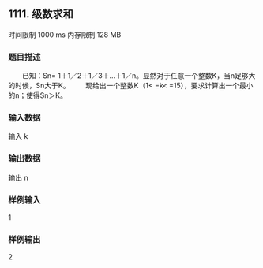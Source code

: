 ## 1111. 级数求和

时间限制 1000 ms
内存限制 128 MB

### 题目描述
　　已知：Sn= 1＋1／2＋1／3＋…＋1／n。显然对于任意一个整数K，当n足够大的时候，Sn大于K。
　　现给出一个整数K（1< =k< =15），要求计算出一个最小的n；使得Sn＞K。

### 输入数据
输入  k 

### 输出数据
输出  n 

### 样例输入
1

### 样例输出
2
